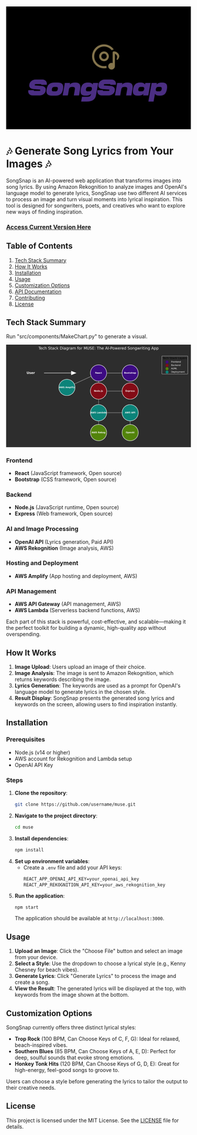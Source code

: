 ![SongSnap](logo1.png)

# 🎶 Generate Song Lyrics from Your Images 🎶

SongSnap is an AI-powered web application that transforms images into song lyrics. By using Amazon Rekognition to analyze images and OpenAI's language model to generate lyrics, SongSnap use two different AI services to process an image and turn visual moments into lyrical inspiration. This tool is designed for songwriters, poets, and creatives who want to explore new ways of finding inspiration.

### [Access Current Version Here](https://master.d2el33hfyb2pay.amplifyapp.com/) ###

## Table of Contents

1. [Tech Stack Summary](#tech-stack-summary)
2. [How It Works](#how-it-works)
3. [Installation](#installation)
4. [Usage](#usage)
5. [Customization Options](#customization-options)
6. [API Documentation](#api-documentation)
7. [Contributing](#contributing)
8. [License](#license)

## Tech Stack Summary

Run "src/components/MakeChart.py" to generate a visual.

![Tech Stack Diagram](tech_stack.png)

### Frontend
- **React** (JavaScript framework, Open source)
- **Bootstrap** (CSS framework, Open source)

### Backend
- **Node.js** (JavaScript runtime, Open source)
- **Express** (Web framework, Open source)

### AI and Image Processing
- **OpenAI API** (Lyrics generation, Paid API)
- **AWS Rekognition** (Image analysis, AWS)

### Hosting and Deployment
- **AWS Amplify** (App hosting and deployment, AWS)

### API Management
- **AWS API Gateway** (API management, AWS)
- **AWS Lambda** (Serverless backend functions, AWS)

Each part of this stack is powerful, cost-effective, and scalable—making it the perfect toolkit for building a dynamic, high-quality app without overspending.
## How It Works

1. **Image Upload**: Users upload an image of their choice.
2. **Image Analysis**: The image is sent to Amazon Rekognition, which returns keywords describing the image.
3. **Lyrics Generation**: The keywords are used as a prompt for OpenAI's language model to generate lyrics in the chosen style.
4. **Result Display**: SongSnap presents the generated song lyrics and keywords on the screen, allowing users to find inspiration instantly.

## Installation

### Prerequisites

- Node.js (v14 or higher)
- AWS account for Rekognition and Lambda setup
- OpenAI API Key

### Steps

1. **Clone the repository**:
   ```bash
   git clone https://github.com/username/muse.git
   ```
2. **Navigate to the project directory**:
   ```bash
   cd muse
   ```
3. **Install dependencies**:
   ```bash
   npm install
   ```
4. **Set up environment variables**:
   - Create a `.env` file and add your API keys:
     ```plaintext
     REACT_APP_OPENAI_API_KEY=your_openai_api_key
     REACT_APP_REKOGNITION_API_KEY=your_aws_rekognition_key
     ```
5. **Run the application**:
   ```bash
   npm start
   ```
   The application should be available at `http://localhost:3000`.

## Usage

1. **Upload an Image**: Click the "Choose File" button and select an image from your device.
2. **Select a Style**: Use the dropdown to choose a lyrical style (e.g., Kenny Chesney for beach vibes).
3. **Generate Lyrics**: Click "Generate Lyrics" to process the image and create a song.
4. **View the Result**: The generated lyrics will be displayed at the top, with keywords from the image shown at the bottom.

## Customization Options

SongSnap currently offers three distinct lyrical styles:

- **Trop Rock** (100 BPM, Can Choose Keys of C, F, G): Ideal for relaxed, beach-inspired vibes.
- **Southern Blues** (85 BPM, Can Choose Keys of A, E, D): Perfect for deep, soulful sounds that evoke strong emotions.
- **Honkey Tonk Hits** (120 BPM, Can Choose Keys of G, D, E): Great for high-energy, feel-good songs to groove to.

Users can choose a style before generating the lyrics to tailor the output to their creative needs.

## License

This project is licensed under the MIT License. See the [LICENSE](LICENSE) file for details.
